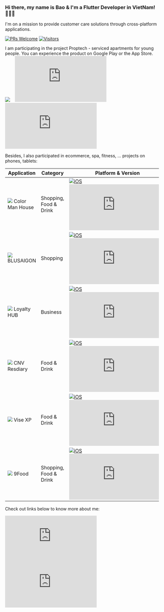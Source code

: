 ### Hi there, my name is Bao & I'm a Flutter Developer in VietNam! 🧑🏻‍💻

I'm on a mission to provide customer care solutions through cross-platform applications.

[![PRs Welcome](https://img.shields.io/badge/PRs-welcome-brightgreen.svg?style=flat&logo=github)](https://github.com/baobao1996mn) [![Visitors](https://visitor-badge.glitch.me/badge?page_id=baobao1996mn.visitor-badge)](https://github.com/baobao1996mn) 

I am participating in the project Proptech - serviced apartments for young people. You can experience the product on Google Play or the App Store. ![](https://play-lh.googleusercontent.com/Pxm2YkJLun3LYo9MzIY_2Hofar_5ZKIQBRABPIab0Pn5wKoSZur_npxmpfKxsyQvUQ=w20-h20-rw)&nbsp;&nbsp;&nbsp;&nbsp;[![iOS](https://badgen.net/https/untitled-466mqdkn4uw0.runkit.sh?label&icon=apple)](https://apps.apple.com/us/app/id1630719100)&nbsp;&nbsp;&nbsp;&nbsp;[![Android](https://badgen.net/https/untitled-pfuji5p85uqd.runkit.sh?icon=kofi&label)](https://play.google.com/store/apps/details?id=com.betagroup.aplushome)

Besides, I also participated in ecommerce, spa, fitness, ... projects on phones, tablets:

| Application | Category | Platform & Version |
| ------ | ------ | ------ |
|![](https://is5-ssl.mzstatic.com/image/thumb/Purple124/v4/83/d3/94/83d39403-f497-ba63-a956-334a7d38c626/AppIcon-1x_U007emarketing-0-7-0-85-220.png/20x0w.webp) Color Man House | Shopping, Food & Drink|[![iOS](https://badgen.net/https/untitled-5cha06ybqhg7.runkit.sh/?label&icon=apple)](https://apps.apple.com/us/app/id1521423356)&nbsp;&nbsp;&nbsp;&nbsp;[![Android](https://badgen.net/https/untitled-zwp03moezrw4.runkit.sh?icon=kofi&label)](https://play.google.com/store/apps/details?id=com.colormanfood.cnv30062020)|
|![](https://is5-ssl.mzstatic.com/image/thumb/Purple115/v4/43/f4/ad/43f4adb5-0cc3-cdc4-fcf5-361d62b907d6/AppIcon-0-0-1x_U007emarketing-0-0-0-7-0-0-sRGB-0-0-0-GLES2_U002c0-512MB-85-220-0-0.png/20x0w.webp) BLUSAIGON | Shopping|[![iOS](https://badgen.net/https/untitled-vz9pdcloho7m.runkit.sh/?label&icon=apple)](https://apps.apple.com/app/id1535066058)&nbsp;&nbsp;&nbsp;&nbsp;[![Android](https://badgen.net/https/untitled-9l5j2jx1l1rd.runkit.sh?icon=kofi&label)](https://play.google.com/store/apps/details?id=vn.cnv.cnvloyalty.blusaigon)|
|![](https://is2-ssl.mzstatic.com/image/thumb/Purple125/v4/31/59/ea/3159eaf8-0e93-46a4-1e55-8bf28a9cffe0/AppIcon-1x_U007emarketing-0-7-0-0-85-220.png/20x0w.webp) Loyalty HUB | Business|[![iOS](https://badgen.net/https/untitled-gwp421olec18.runkit.sh/?label&icon=apple)](https://apps.apple.com/us/app/id1564404944)&nbsp;&nbsp;&nbsp;&nbsp;[![Android](https://badgen.net/https/untitled-3wheq7b9i700.runkit.sh?icon=kofi&label)](https://play.google.com/store/apps/details?id=vn.cnv.cnvloyalty.nethub)|
|![](https://is1-ssl.mzstatic.com/image/thumb/Purple114/v4/25/f2/b1/25f2b1fe-7ef4-a52d-c91b-ba12c218fb6d/AppIcon-0-0-1x_U007emarketing-0-0-0-7-0-85-220.png/20x0w.png) CNV Resdiary | Food & Drink|[![iOS](https://badgen.net/https/untitled-w4wchpmtvqod.runkit.sh/?label&icon=apple)](https://apps.apple.com/us/app/cnv-resdiary-now/id1504177756)&nbsp;&nbsp;&nbsp;&nbsp;[![Android](https://badgen.net/https/untitled-2911eswjn0hx.runkit.sh?icon=kofi&label)](https://play.google.com/store/apps/details?id=vn.cnv.ems.cnvresdiary)|
|![](https://is1-ssl.mzstatic.com/image/thumb/Purple114/v4/3b/51/70/3b5170b5-9fae-d601-a263-883e0502aca9/AppIcon-0-0-1x_U007emarketing-0-0-0-7-0-85-220.png/20x0w.png) Vise XP| Food & Drink|[![iOS](https://badgen.net/https/untitled-bruzv1gzpuri.runkit.sh/?label&icon=apple)](https://apps.apple.com/us/app/vise-xp/id1484054150)&nbsp;&nbsp;&nbsp;&nbsp;[![Android](https://badgen.net/https/untitled-68b8nefr6kaj.runkit.sh?icon=kofi&label)](https://play.google.com/store/apps/details?id=vn.cnv.visexp)|
|![](https://is5-ssl.mzstatic.com/image/thumb/Purple123/v4/f4/15/5e/f4155e75-5249-ad05-05fa-3541c5a1b154/AppIcon-0-0-1x_U007emarketing-0-0-0-7-0-85-220.png/20x0w.png) 9Food | Shopping, Food & Drink|[![iOS](https://badgen.net/https/untitled-b8qs6ckud5ed.runkit.sh/?label&icon=apple)](https://apps.apple.com/us/app/id1512741518)&nbsp;&nbsp;&nbsp;&nbsp;[![Android](https://badgen.net/https/untitled-v954o8vpsh8h.runkit.sh?icon=kofi&label)](https://play.google.com/store/apps/details?id=vn.cnv.ems.ninefood)|

Check out links below to know more about me:

[![Subscribe me](https://badgen.net/https/untitled-p3jpb9t4sk3o.runkit.sh)](https://www.youtube.com/channel/UC_5i-LcCRuyF7Nuk7Uo6N9g)
[![Follow me](https://badgen.net/https/untitled-6jzovg4irq98.runkit.sh)](https://medium.com/@baothg)

